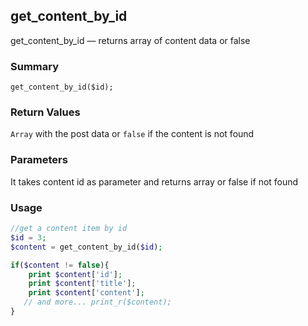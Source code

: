 ## get_content_by_id

get_content_by_id — returns array of content data or false

### Summary

    get_content_by_id($id);

### Return Values

`Array` with the post data or `false` if the content is not found

### Parameters

It takes content id as parameter and returns array or false if not found

### Usage
```php
//get a content item by id
$id = 3;
$content = get_content_by_id($id); 

if($content != false){
    print $content['id'];
	print $content['title'];  
	print $content['content'];  
   // and more... print_r($content);
}
```
 
